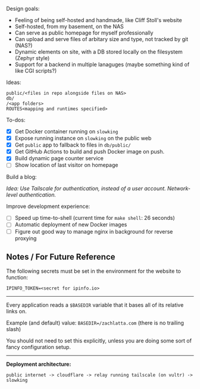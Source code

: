 Design goals:

- Feeling of being self-hosted and handmade, like Cliff Stoll's website
- Self-hosted, from my basement, on the NAS
- Can serve as public homepage for myself professionally
- Can upload and serve files of arbitary size and type, not tracked by git (NAS?)
- Dynamic elements on site, with a DB stored locally on the filesystem (Zephyr style)
- Support for a backend in multiple lanaguges (maybe something kind of like CGI scripts?)

Ideas:

```
public/<files in repo alongside files on NAS>
db/
/<app folders>
ROUTES<mapping and runtimes specified>
```

To-dos:

- [X] Get Docker container running on `slowking`
- [X] Expose running instance on `slowking` on the public web
- [X] Get `public` app to fallback to files in `db/public/`
- [X] Get GitHub Actions to build and push Docker image on push.
- [X] Build dynamic page counter service
- [ ] Show location of last visitor on homepage

Build a blog:

_Idea: Use Tailscale for authentication, instead of a user account. Network-level authentication._

Improve development experience:

- [ ] Speed up time-to-shell (current time for `make shell`: 26 seconds)
- [ ] Automatic deployment of new Docker images
- [ ] Figure out good way to manage nginx in background for reverse proxying

## Notes / For Future Reference

The following secrets must be set in the environment for the website to function:

```
IPINFO_TOKEN=<secret for ipinfo.io>
```

---

Every application reads a `$BASEDIR` variable that it bases all of its relative links on.

Example (and default) value: `BASEDIR=/zachlatta.com` (there is no trailing slash)

You should not need to set this explicitly, unless you are doing some sort of fancy configuration setup.

---

**Deployment architecture:**

```
public internet -> cloudflare -> relay running tailscale (on vultr) -> slowking
```
